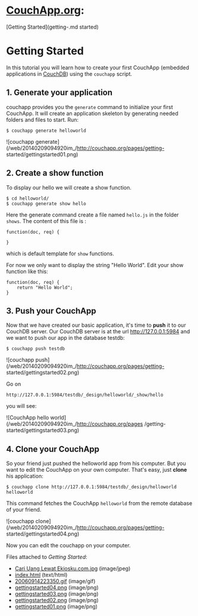 # **[CouchApp.org](index.md):**
[Getting Started](getting-.md
started)

# Getting Started

In this tutorial you will learn how to create your first CouchApp (embedded
applications in [CouchDB](/web/20140209094920/http://couchdb.apache.org/))
using the `couchapp` script.

## 1\. Generate your application

couchapp provides you the `generate` command to initialize your first
CouchApp. It will create an application skeleton by generating needed folders
and files to start. Run:

    
    
    $ couchapp generate helloworld
    

![couchapp generate](/web/20140209094920im_/http://couchapp.org/pages/getting-
started/gettingstarted01.png)

## 2\. Create a show function

To display our hello we will create a show function.

    
    
    $ cd helloworld/
    $ couchapp generate show hello
    

Here the generate command create a file named `hello.js` in the folder
`shows`. The content of this file is :

    
    
    function(doc, req) {  
    
    }
    

which is default template for `show` functions.

For now we only want to display the string "Hello World". Edit your show
function like this:

    
    
    function(doc, req) {
        return "Hello World";
    }
    

## 3\. Push your CouchApp

Now that we have created our basic application, it's time to **push** it to
our CouchDB server. Our CouchDB server is at the url http://127.0.0.1:5984 and
we want to push our app in the database testdb:

    
    
    $ couchapp push testdb
    

![couchapp push](/web/20140209094920im_/http://couchapp.org/pages/getting-
started/gettingstarted02.png)

Go on

    
    
    http://127.0.0.1:5984/testdb/_design/helloworld/_show/hello  
    

you will see:

![CouchApp hello world](/web/20140209094920im_/http://couchapp.org/pages
/getting-started/gettingstarted03.png)

## 4\. Clone your CouchApp

So your friend just pushed the helloworld app from his computer. But you want
to edit the CouchApp on your own computer. That's easy, just **clone** his
application:

    
    
    $ couchapp clone http://127.0.0.1:5984/testdb/_design/helloworld helloworld
    

This command fetches the CouchApp `helloworld` from the remote database of
your friend.

![couchapp clone](/web/20140209094920im_/http://couchapp.org/pages/getting-
started/gettingstarted04.png)

Now you can edit the couchapp on your computer.

Files attached to _Getting Started_:

  * [Cari Uang Lewat Ekiosku.com.jpg](attachments/Cari%20Uang%20Lewat%20Ekiosku.com.jpg) (image/jpeg)
  * [index.html](attachments/index.html) (text/html)
  * [20060914223350.gif](attachments/20060914223350.gif) (image/gif)
  * [gettingstarted04.png](attachments/gettingstarted04.png) (image/png)
  * [gettingstarted03.png](attachments/gettingstarted03.png) (image/png)
  * [gettingstarted02.png](attachments/gettingstarted02.png) (image/png)
  * [gettingstarted01.png](attachments/gettingstarted01.png) (image/png)

